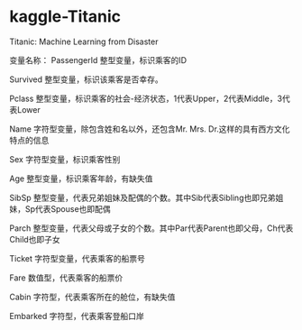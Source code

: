 # kaggle-Titanic
Titanic: Machine Learning from Disaster

变量名称：
PassengerId 整型变量，标识乘客的ID

Survived 整型变量，标识该乘客是否幸存。

Pclass 整型变量，标识乘客的社会-经济状态，1代表Upper，2代表Middle，3代表Lower

Name 字符型变量，除包含姓和名以外，还包含Mr. Mrs. Dr.这样的具有西方文化特点的信息

Sex 字符型变量，标识乘客性别

Age 整型变量，标识乘客年龄，有缺失值

SibSp 整型变量，代表兄弟姐妹及配偶的个数。其中Sib代表Sibling也即兄弟姐妹，Sp代表Spouse也即配偶

Parch 整型变量，代表父母或子女的个数。其中Par代表Parent也即父母，Ch代表Child也即子女

Ticket 字符型变量，代表乘客的船票号

Fare 数值型，代表乘客的船票价

Cabin 字符型，代表乘客所在的舱位，有缺失值

Embarked 字符型，代表乘客登船口岸


